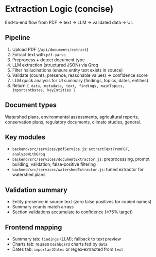 # Extraction Logic (concise)

End‑to‑end flow from PDF → text → LLM → validated data → UI.

## Pipeline
1. Upload PDF (`/api/documents/extract`)
2. Extract text with `pdf-parse`
3. Preprocess + detect document type
4. LLM extraction (structured JSON) via Groq
5. Filter hallucinations (ensure entity text exists in source)
6. Validate (counts, presence, reasonable values) → confidence score
7. LLM quick analysis for UI summary (findings, topics, dates, entities)
8. Return `{ data, metadata, text, findings, mainTopics, importantDates, keyEntities }`

## Document types
Watershed plans, environmental assessments, agricultural reports, conservation plans, regulatory documents, climate studies, general.

## Key modules
- `backend/src/services/pdfService.js`: `extractTextFromPDF`, `analyzeWithGroq`
- `backend/src/services/documentExtractor.js`: preprocessing, prompt building, validation, false‑positive filtering
- `backend/src/services/watershedExtractor.js`: tuned extractor for watershed plans

## Validation summary
- Entity presence in source text (zero false positives for copied names)
- Summary counts match arrays
- Section validations accumulate to confidence (≥75% target)

## Frontend mapping
- Summary tab: `findings` (LLM); fallback to text preview
- Charts tab: reuses `Dashboard` charts fed by `data`
- Dates tab: `importantDates` or regex‑extracted from `text`